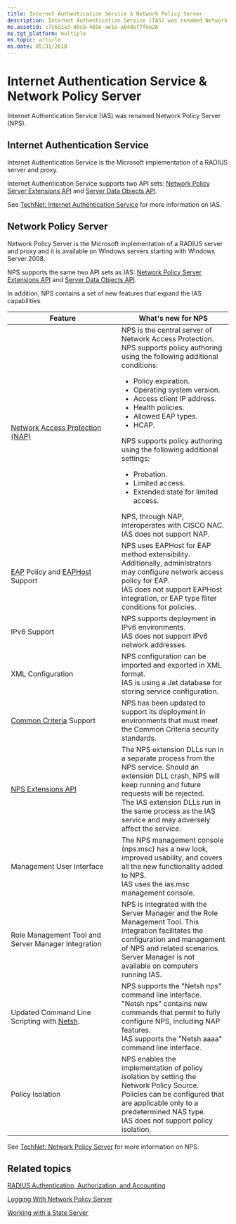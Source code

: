 ```yaml
---
title: Internet Authentication Service & Network Policy Server
description: Internet Authentication Service (IAS) was renamed Network Policy Server (NPS).
ms.assetid: c7c6d1a3-d0c8-469e-ae1e-a848ef7fee2b
ms.tgt_platform: multiple
ms.topic: article
ms.date: 05/31/2018
---
```


# Internet Authentication Service & Network Policy Server

Internet Authentication Service (IAS) was renamed Network Policy Server (NPS).

## Internet Authentication Service

Internet Authentication Service is the Microsoft implementation of a RADIUS server and proxy.

Internet Authentication Service supports two API sets: [Network Policy Server Extensions API](ias-extensions.md) and [Server Data Objects API](server-data-objects.md).

See [TechNet: Internet Authentication Service](https://go.microsoft.com/fwlink/p/?linkid=100899) for more information on IAS.

## Network Policy Server

Network Policy Server is the Microsoft implementation of a RADIUS server and proxy and it is available on Windows servers starting with Windows Server 2008.

NPS supports the same two API sets as IAS: [Network Policy Server Extensions API](ias-extensions.md) and [Server Data Objects API](server-data-objects.md).

In addition, NPS contains a set of new features that expand the IAS capabilities.



<table>
<colgroup>
<col style="width: 50%" />
<col style="width: 50%" />
</colgroup>
<thead>
<tr class="header">
<th>Feature</th>
<th>What's new for NPS</th>
</tr>
</thead>
<tbody>
<tr class="odd">
<td><a href="https://docs.microsoft.com/windows/desktop/NAP/network-access-protection-start-page">Network Access Protection (NAP)</a><br/></td>
<td>NPS is the central server of Network Access Protection.<br/> NPS supports policy authoring using the following additional conditions:<br/>
<ul>
<li>Policy expiration.</li>
<li>Operating system version.</li>
<li>Access client IP address.</li>
<li>Health policies.</li>
<li>Allowed EAP types.</li>
<li>HCAP.</li>
</ul>
NPS supports policy authoring using the following additional settings:<br/>
<ul>
<li>Probation.</li>
<li>Limited access.</li>
<li>Extended state for limited access.</li>
</ul>
NPS, through NAP, interoperates with CISCO NAC.<br/> IAS does not support NAP.<br/></td>
</tr>
<tr class="even">
<td><a href="https://docs.microsoft.com/windows/win32/eap/eap-start-page">EAP</a> Policy and <a href="https://docs.microsoft.com/windows/win32/eaphost/portal">EAPHost</a> Support<br/></td>
<td>NPS uses EAPHost for EAP method extensibility. Additionally, administrators may configure network access policy for EAP.<br/> IAS does not support EAPHost integration, or EAP type filter conditions for policies.<br/></td>
</tr>
<tr class="odd">
<td>IPv6 Support<br/></td>
<td>NPS supports deployment in IPv6 environments.<br/> IAS does not support IPv6 network addresses.<br/></td>
</tr>
<tr class="even">
<td>XML Configuration<br/></td>
<td>NPS configuration can be imported and exported in XML format.<br/> IAS is using a Jet database for storing service configuration.<br/></td>
</tr>
<tr class="odd">
<td><a href="https://go.microsoft.com/fwlink/p/?linkid=144871">Common Criteria</a> Support<br/></td>
<td>NPS has been updated to support its deployment in environments that must meet the Common Criteria security standards.<br/></td>
</tr>
<tr class="even">
<td><a href="ias-extensions.md">NPS Extensions API</a><br/></td>
<td>The NPS extension DLLs run in a separate process from the NPS service. Should an extension DLL crash, NPS will keep running and future requests will be rejected.<br/> The IAS extension DLLs run in the same process as the IAS service and may adversely affect the service.<br/></td>
</tr>
<tr class="odd">
<td>Management User Interface<br/></td>
<td>The NPS management console (nps.msc) has a new look, improved usability, and covers all the new functionality added to NPS.<br/> IAS uses the ias.msc management console.<br/></td>
</tr>
<tr class="even">
<td>Role Management Tool and Server Manager Integration<br/></td>
<td>NPS is integrated with the Server Manager and the Role Management Tool. This integration facilitates the configuration and management of NPS and related scenarios.<br/> Server Manager is not available on computers running IAS.<br/></td>
</tr>
<tr class="odd">
<td>Updated Command Line Scripting with <a href="https://go.microsoft.com/fwlink/p/?linkid=101204">Netsh</a>.<br/></td>
<td>NPS supports the &quot;Netsh nps&quot; command line interface. &quot;Netsh nps&quot; contains new commands that permit to fully configure NPS, including NAP features.<br/> IAS supports the &quot;Netsh aaaa&quot; command line interface.<br/></td>
</tr>
<tr class="even">
<td>Policy Isolation<br/></td>
<td>NPS enables the implementation of policy isolation by setting the Network Policy Source. Policies can be configured that are applicable only to a predetermined NAS type.<br/> IAS does not support policy isolation.<br/></td>
</tr>
</tbody>
</table>



 

See [TechNet: Network Policy Server](https://go.microsoft.com/fwlink/p/?linkid=100577) for more information on NPS.

## Related topics

<dl> <dt>

[RADIUS Authentication, Authorization, and Accounting](https://docs.microsoft.com/windows/desktop/Nps/ias-radius-authentication-and-accounting)
</dt> <dt>

[Logging With Network Policy Server](https://docs.microsoft.com/windows/desktop/Nps/ias-radius-accounting-packets)
</dt> <dt>

[Working with a State Server](https://docs.microsoft.com/windows/desktop/Nps/ias-working-with-a-state-server)
</dt> </dl>

 

 





